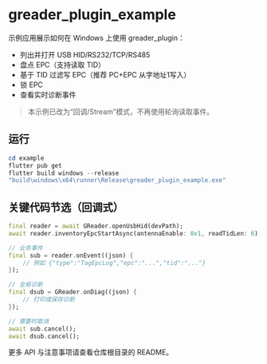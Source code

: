 # greader_plugin_example

示例应用展示如何在 Windows 上使用 greader_plugin：

- 列出并打开 USB HID/RS232/TCP/RS485
- 盘点 EPC（支持读取 TID）
- 基于 TID 过滤写 EPC（推荐 PC+EPC 从字地址1写入）
- 锁 EPC
- 查看实时诊断事件

> 本示例已改为“回调/Stream”模式，不再使用轮询读取事件。

## 运行

```powershell
cd example
flutter pub get
flutter build windows --release
"build\windows\x64\runner\Release\greader_plugin_example.exe"
```

## 关键代码节选（回调式）

```dart
final reader = await GReader.openUsbHid(devPath);
await reader.inventoryEpcStartAsync(antennaEnable: 0x1, readTidLen: 6);

// 业务事件
final sub = reader.onEvent((json) {
	// 例如 {"type":"TagEpcLog","epc":"...","tid":"..."}
});

// 全局诊断
final dsub = GReader.onDiag((json) {
	// 打印或保存诊断
});

// 需要时取消
await sub.cancel();
await dsub.cancel();
```

更多 API 与注意事项请查看仓库根目录的 README。
